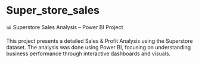 # Super_store_sales
📊 Superstore Sales Analysis – Power BI Project
 
This project presents a detailed Sales & Profit Analysis using the Superstore dataset. The analysis was done using Power BI, focusing on understanding business performance through interactive dashboards and visuals.

 
